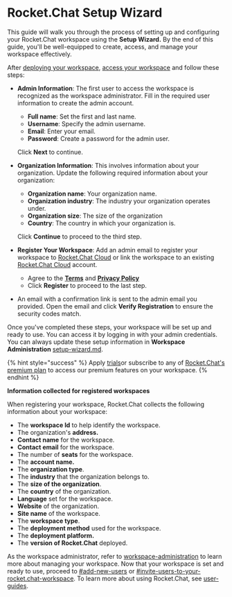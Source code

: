 # Rocket.Chat Setup Wizard

This guide will walk you through the process of setting up and configuring your Rocket.Chat workspace using the **Setup Wizard.** By the end of this guide, you'll be well-equipped to create, access, and manage your workspace effectively.

After [deploying your workspace](../../deploy/deploy-rocket.chat/), [access your workspace](./) and follow these steps:&#x20;

*   **Admin Information**: The first user to access the workspace is recognized as the workspace administrator. Fill in the required user information to create the admin account.

    * **Full name**: Set the first and last name.
    * **Username**: Specify the admin username.
    * **Email**: Enter your email.
    * **Password**: Create a password for the admin user.

    Click **Next** to continue.
*   **Organization Information**: This involves information about your organization. Update the following required information about your organization:

    * **Organization name**: Your organization name.
    * **Organization industry**: The industry your organization operates under.
    * **Organization size**: The size of the organization
    * **Country**: The country in which your organization is.

    Click **Continue** to proceed to the third step.
* **Register Your Workspace**:  Add an admin email to register your workspace to [Rocket.Chat Cloud](https://cloud.rocket.chat/) or link the workspace to an existing [Rocket.Chat Cloud](https://cloud.rocket.chat/) account.
  * Agree to the [**Terms**](../../applicable-terms/rocket.chat-terms/terms-of-service.md) and [**Privacy Policy**](broken-reference)&#x20;
  * Click **Register** to proceed to the last step.
* An email with a confirmation link is sent to the admin email you provided. Open the email and click **Verify Registration** to ensure the security codes match.

Once you've completed these steps, your workspace will be set up and ready to use. You can access it by logging in with your admin credentials. You can always update these setup information in **Workspace Administration** [setup-wizard.md](../../use-rocket.chat/workspace-administration/settings/setup-wizard.md "mention").

{% hint style="success" %}
Apply [trials](../trials/ "mention")or subscribe to any of [Rocket.Chat's premium plan](../../readme/our-plans.md) to access our premium features on your workspace.
{% endhint %}

**Information collected for registered workspaces**

When registering your workspace, Rocket.Chat collects the following information about your workspace:

* The **workspace Id** to help identify the workspace.
* The organization's **address.**
* **Contact name** for the workspace.
* **Contact email** for the workspace.
* The number of **seats** for the workspace.
* The **account name.**
* The **organization type**.&#x20;
* The **industry** that the organization belongs to.
* The **size of the organization**.&#x20;
* The **country** of the organization.
* **Language** set for the workspace.&#x20;
* **Website** of the organization.
* **Site name** of the workspace.
* The **workspace type**.
* The **deployment method** used for the workspace.
* The **deployment platform.**
* The **version of Rocket.Chat** deployed.

As the workspace administrator, refer to [workspace-administration](../../use-rocket.chat/workspace-administration/ "mention") to learn more about managing your workspace. Now that your workspace is set and ready to use, proceed to [#add-new-users](../../use-rocket.chat/workspace-administration/users/#add-new-users "mention") or [#invite-users-to-your-rocket.chat-workspace](../../use-rocket.chat/workspace-administration/users/#invite-users-to-your-rocket.chat-workspace "mention"). To learn more about using Rocket.Chat, see [user-guides](../../use-rocket.chat/user-guides/ "mention").
